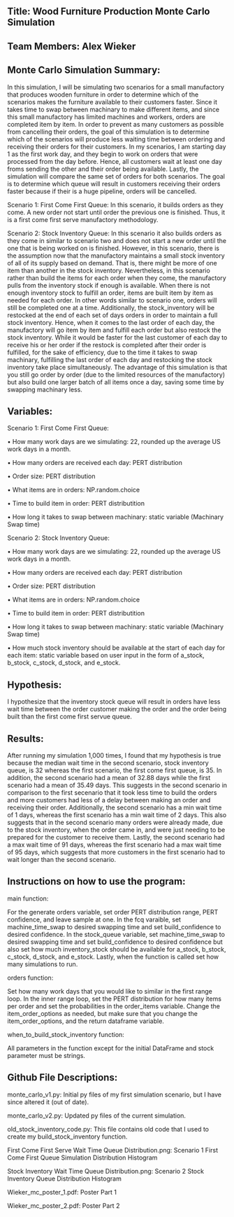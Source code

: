 ## Title: Wood Furniture Production Monte Carlo Simulation

## Team Members: Alex Wieker

## Monte Carlo Simulation Summary: 
In this simulation, I will be simulating two scenarios for a small manufactory that produces wooden furniture in order to determine which of the scenarios makes the furniture available to their customers faster. Since it takes time to swap between machinary to make different items, and since  this small manufactory has limited machines and workers, orders are completed item by item. In order to prevent as many customers as possible from cancelling their orders,  the goal of this simulation is  to determine which of the scenarios will produce less waiting time between ordering and receiving their orders for their customers. In my scenarios, I am starting  day 1 as the first work day, and they begin to work on orders that were processed from the day  before.  Hence, all customers wait at least one day froms sending the other and their order being available. Lastly, the simulation will compare the same  set of orders for both scenarios. The goal is to determine which queue will result in customers receiving their orders faster because if their is a huge pipeline, orders will be cancelled.
 
Scenario 1: First Come First Queue:
In this scenario, it builds orders as they come. A new order not start until order the previous one is  finished. Thus, it is a first come first serve manufactory  methodology. 

Scenario 2: Stock Inventory Queue:
In this scenario it also builds orders as they come in similar to scenario two and does not start a new order until the one that is being worked on is finished. However, in this scenario, there is the  assumption now that the manufactory maintains a small stock inventory of all of its supply based on demand. That is, there might be more of one item than another in the stock inventory. Nevertheless, in this scenario rather than build the items for each order when they come, the manufactory pulls from the inventory stock if enough is available. When there is not enough inventory stock to fulfill an order, items are built item by item as needed for each order. In other words similar to scenario one, orders will still be completed one at a time. Additionally, the stock_inventory will be restocked at the end of each set of days orders in order to maintain a full stock inventory. Hence, when it comes to the last order of each day, the manufactory will go item by item and fulfill each order but also restock the stock inventory. While it would be faster for the last customer of each day to receive his or her order if the restock is completed after their order is fulfilled, for the sake of efficiency, due to the time it takes to swap machinary, fulfilling the last order of each day and restocking the stock inventory take place simultaneously. The advantage of this simulation is that you still go order by order (due to the limited resources of the manufactory) but also build one larger batch of all items once a day, saving some time by swapping machinary less.

## Variables:
Scenario 1: First Come First Queue:

• How many work days are we simulating: 22, rounded up the average US work days in a month. 

• How many orders are received each day: PERT distribution 

• Order size: PERT distribution 

• What items are in orders: NP.random.choice

• Time to build item in order: PERT distributition

• How long it takes to swap between machinary: static variable (Machinary Swap time)

Scenario 2: Stock Inventory Queue:

• How many work days are we simulating: 22, rounded up the average US work days in a month. 

• How many orders are received each day: PERT distribution 

• Order size: PERT distribution 

• What items are in orders: NP.random.choice

• Time to build item in order: PERT distributition

• How long it takes to swap between machinary: static variable (Machinary Swap time)

• How much stock inventory should be available at the start of each day for each item: static variable based on user input in the form of a_stock, b_stock, c_stock,  d_stock, and e_stock.

## Hypothesis: 
I hypothesize that the inventory stock queue will result in orders have less wait time between the order customer making the order and the order being built than the first come first servue queue.  

## Results: 

After running my simulation 1,000 times, I found that my hypothesis is true because the median wait time in the second scenario, stock inventory queue, is 32 whereas the first scenario, the first come first queue, is 35. In addition, the second scenario had a mean of 32.88 days while the first scenario had a mean of 35.49 days. This suggests in the second scenario in comparison to the first secenario that it took less time to build the orders and more customers had less of a delay between making an order and receiving their order.  Additionally, the second scenario has a min wait time of 1 days, whereas the first scenario has a min wait time of 2 days. This also suggests that in the second scenario many orders were already made, due to the stock inventory, when the order came in, and  were just needing to be prepared for the customer to receive them. Lastly, the second scenario had a max wait time of 91 days, whereas the first scenario had a max wait time of 95 days, which suggests that more customers in the first scenario had to wait longer than the second scenario.

## Instructions on how to use the program:
main function: 

For the generate orders variable, set order PERT distribution range, PERT confidence, and leave sample at one. In the fcq varaible, set machine_time_swap to desired swapping time and set build_confidence to desired confidence.
In the  stock_queue variable, set machine_time_swap to desired swapping time and set build_confidence to desired confidence but also set how much inventory_stock should be available for  a_stock, b_stock, c_stock, d_stock, and e_stock. Lastly, when the function is called set how many simulations to run.

orders function: 

Set how many work days that you would like to similar in the first range loop. 
In the inner range loop, set the PERT distribution for how many items per order and set the probabilities in the order_items variable. Change the item_order_options as needed, but make sure that you change the item_order_options, and the return dataframe variable.

when_to_build_stock_inventory function:

All parameters in the function except for the initial DataFrame and stock parameter must be strings.


## Github File Descriptions:

monte_carlo_v1.py: Initial py files of my first simulation scenario, but I have since altered it (out of date).

monte_carlo_v2.py: Updated py files of the current simulation.

old_stock_inventory_code.py: This file contains old code that I used to create my build_stock_inventory function.

First Come First Serve Wait Time Queue Distribution.png: Scenario 1 First Come First Queue Simulation Distribution Histogram

Stock Inventory Wait Time Queue Distribution.png: Scenario 2 Stock Inventory Queue Distribution Histogram

Wieker_mc_poster_1.pdf: Poster Part 1

Wieker_mc_poster_2.pdf: Poster Part 2
